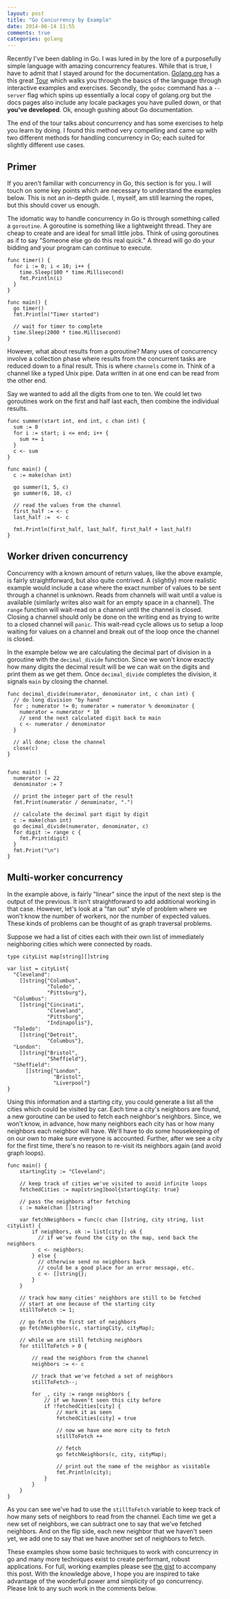 ```yaml
---
layout: post
title: "Go Concurrency by Example"
date: 2014-06-14 11:55
comments: true
categories: golang
---
```


Recently I've been dabling in Go. I was lured in by the lore of a purposefully
simple language with amazing concurrency features. While that is true, I have to
admit that I stayed around for the documentation. [Golang.org](http://golang.org)
has a this great [Tour](http://tour.golang.org) which walks you through the
basics of the language through interactive examples and exercises. Secondly, the
`godoc` command has a `--server` flag which spins up essentially a local copy of
golang.org but the docs pages also include any locale packages you have pulled
down, or that __you've developed__. Ok, enough gushing about Go documentation.

The end of the tour talks about concurrency and has some exercises to help you
learn by doing. I found this method very compelling and came up with two
different methods for handling concurrency in Go; each suited for slightly
different use cases.

<!-- more -->

## Primer

If you aren't familiar with concurrency in Go, this section is for you. I will
touch on some key points which are necessary to understand the examples below.
This is not an in-depth guide. I, myself, am still learning the ropes, but this
should cover us enough.

The idomatic way to handle concurrency in Go is through something called a
`goroutine`. A goroutine is something like a lightweight thread. They are cheap
to create and are ideal for small little jobs. Think of using goroutines as if
to say "Someone else go do this real quick." A thread will go do your bidding
and your program can continue to execute.

    func timer() {
      for i := 0; i < 10; i++ {
        time.Sleep(100 * time.Millisecond)
        fmt.Println(i)
      }
    }

    func main() {
      go timer()
      fmt.Println("Timer started")

      // wait for timer to complete
      time.Sleep(2000 * time.Millisecond)
    }

However, what about results from a goroutine? Many uses of concurrency involve a
collection phase where results from the concurrent tasks are reduced down to a
final result. This is where `channels` come in. Think of a channel like a typed
Unix pipe. Data written in at one end can be read from the other end.

Say we wanted to add all the digits from one to ten. We could let two goroutines
work on the first and half last each, then combine the individual results.

    func summer(start int, end int, c chan int) {
      sum := 0
      for i := start; i <= end; i++ {
        sum += i
      }
      c <- sum
    }

    func main() {
      c := make(chan int)

      go summer(1, 5, c)
      go summer(6, 10, c)

      // read the values from the channel
      first_half := <- c
      last_half :=  <- c

      fmt.Println(first_half, last_half, first_half + last_half)
    }


## Worker driven concurrency

Concurrency with a known amount of return values, like the above example, is
fairly straightforward, but also quite contrived. A (slightly) more realistic
example would include a case where the exact number of values to be sent through
a channel is unknown. Reads from channels will wait until a value is available
(similarly writes also wait for an empty space in a channel). The `range`
function will wait-read on a channel until the channel is closed. Closing a
channel should only be done on the writing end as trying to write to a closed
channel will `panic`. This wait-read cycle allows us to setup a loop waiting for
values on a channel and break out of the loop once the channel is closed.

In the example below we are calculating the decimal part of division in a
goroutine with the `decimal_divide` function. Since we won't know exactly how
many digits the decimal result will be we can wait on the digits and print them
as we get them. Once `decimal_divide` completes the division, it signals `main`
by closing the channel.

    func decimal_divide(numerator, denominator int, c chan int) {
      // do long division "by hand"
      for ; numerator != 0; numerator = numerator % denominator {
        numerator = numerator * 10
        // send the next calculated digit back to main
        c <- numerator / denominator
      }

      // all done; close the channel
      close(c)
    }


    func main() {
      numerator := 22
      denominator := 7

      // print the integer part of the result
      fmt.Print(numerator / denominator, ".")

      // calculate the decimal part digit by digit
      c := make(chan int)
      go decimal_divide(numerator, denominator, c)
      for digit := range c {
        fmt.Print(digit)
      }
      fmt.Print("\n")
    }


## Multi-worker concurrency

In the example above, is fairly "linear" since the input of the next step is the
output of the previous. It isn't straightforward to add additional working in
that case. However, let's look at a "fan out" style of problem where we won't
know the number of workers, nor the number of expected values. These kinds of
problems can be thought of as graph traversal problems.

Suppose we had a list of cities each with their own list of immediately
neighboring cities which were connected by roads.

    type cityList map[string][]string

    var list = cityList{
      "Cleveland":
        []string{"Columbus",
                 "Toledo",
                 "Pittsburg"},
      "Columbus":
        []string{"Cincinati",
                 "Cleveland",
                 "Pittsburg",
                 "Indinapolis"},
      "Toledo":
        []string{"Detroit",
                 "Columbus"},
      "London":
        []string{"Bristol",
                 "Sheffield"},
      "Sheffield":
          []string{"London",
                   "Bristol",
                   "Liverpool"}
    }


Using this information and a starting city, you could generate a list all the
cities which could be visited by car. Each time a city's neighbors are found,
a new goroutine can be used to fetch each neighbor's neighbors. Since, we won't
know, in advance, how many neighbors each city has or how many neighbors each
neighbor will have. We'll have to do some housekeeping of on our own to make
sure everyone is accounted. Further, after we see a city for the first time,
there's no reason to re-visit its neighbors again (and avoid graph loops).

    func main() {
        startingCity := "Cleveland";

        // keep track of cities we've visited to avoid infinite loops
        fetchedCities := map[string]bool{startingCity: true}

        // pass the neighbors after fetching
        c := make(chan []string)

        var fetchNeighbors = func(c chan []string, city string, list cityList) {
            if neighbors, ok := list[city]; ok {
              // if we've found the city on the map, send back the neighbors
              c <- neighbors;
            } else {
              // otherwise send no neighbors back
              // could be a good place for an error message, etc.
              c <- []string{};
            }
        }

        // track how many cities' neighbors are still to be fetched
        // start at one because of the starting city
        stillToFetch := 1;

        // go fetch the first set of neighbors
        go fetchNeighbors(c, startingCity, cityMap);

        // while we are still fetching neighbors
        for stillToFetch > 0 {

            // read the neighbors from the channel
            neighbors := <- c

            // track that we've fetched a set of neighbors
            stillToFetch--;

            for _, city := range neighbors {
                // if we haven't seen this city before
                if !fetchedCities[city] {
                    // mark it as seen
                    fetchedCities[city] = true

                    // now we have one more city to fetch
                    stillToFetch ++

                    // fetch
                    go fetchNeighbors(c, city, cityMap);

                    // print out the name of the neighbor as visitable
                    fmt.Println(city);
                }
            }
        }
    }

As you can see we've had to use the `stillToFetch` variable to keep track of
how many sets of neighbors to read from the channel. Each time we get a new set
of neighbors, we can subtract one to say that we've fetched neighbors. And on
the flip side, each new neighbor that we haven't seen yet, we add one to say
that we have another set of neighbors to fetch.

These examples show some basic techniques to work with concurrency in go and
many more techniques exist to create performant, robust applications. For full,
working examples please see [the
gist](https://gist.github.com/chrismar035/a59c50329ab7c87033c2)
to accompany this post. With the knowledge above, I hope you are inspired to
take advantage of the wonderful power amd simplicity of go concurrency. Please
link to any such work in the comments below.
